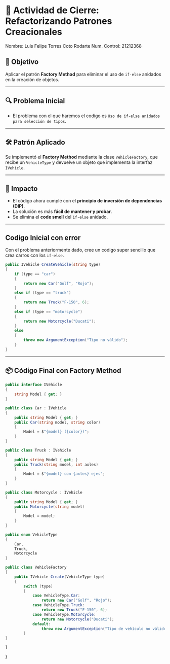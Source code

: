 # 🧪 Actividad de Cierre: Refactorizando Patrones Creacionales  
Nombre: Luis Felipe Torres Coto Rodarte
Num. Control: 21212368

## 🎯 Objetivo
Aplicar el patrón **Factory Method** para eliminar el uso de `if-else` anidados en la creación de objetos.

---

## 🔍 Problema Inicial
- El problema con el que haremos el codigo es `Uso de if-else anidados para selección de tipos`.

---

## 🛠 Patrón Aplicado
Se implementó el **Factory Method** mediante la clase `VehicleFactory`, que recibe un `VehicleType` y devuelve un objeto que implementa la interfaz `IVehicle`.

---

## 🔄 Impacto
- El código ahora cumple con el **principio de inversión de dependencias (DIP)**.
- La solución es más **fácil de mantener y probar**.
- Se elimina el **code smell** del `if-else` anidado.

---
## Codigo Inicial con error  
Con el problema anteriormente dado, cree un codigo super sencillo que crea carros con los `if-else`.
```csharp
public IVehicle CreateVehicle(string type)
{
    if (type == "car")
    {
        return new Car("Golf", "Rojo");
    }
    else if (type == "truck")
    {
        return new Truck("F-150", 6);
    }
    else if (type == "motorcycle")
    {
        return new Motorcycle("Ducati");
    }
    else
    {
        throw new ArgumentException("Tipo no válido");
    }
}
```

---

## 📦 Código Final con Factory Method

```csharp
public interface IVehicle
{
    string Model { get; }
}

public class Car : IVehicle
{
    public string Model { get; }
    public Car(string model, string color)
    {
        Model = $"{model} ({color})";
    }
}

public class Truck : IVehicle
{
    public string Model { get; }
    public Truck(string model, int axles)
    {
        Model = $"{model} con {axles} ejes";
    }
}

public class Motorcycle : IVehicle
{
    public string Model { get; }
    public Motorcycle(string model)
    {
        Model = model;
    }
}

public enum VehicleType
{
    Car,
    Truck,
    Motorcycle
}

public class VehicleFactory
{
    public IVehicle Create(VehicleType type)
    {
        switch (type)
        {
            case VehicleType.Car:
                return new Car("Golf", "Rojo");
            case VehicleType.Truck:
                return new Truck("F-150", 6);
            case VehicleType.Motorcycle:
                return new Motorcycle("Ducati");
            default:
                throw new ArgumentException("Tipo de vehículo no válido");
        }
}
```

    }
}
```
